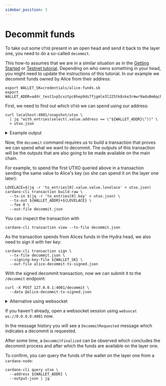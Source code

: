 ```yaml
---
sidebar_position: 3
---
```


# Decommit funds

To take out some `UTXO` present in an open head and send it back to the layer one, you need to do a so-called `decommit`.

This how-to assumes that we are in a similar situation as in the [Getting Started](../getting-started) or [Testnet tutorial](../tutorial). Depending on who owns something in your head, you might need to update the instructions of this tutorial. In our example we decommit funds owned by Alice from their address:

```shell
export WALLET_SK=credentials/alice-funds.sk
export WALLET_ADDR=addr_test1vp5cxztpc6hep9ds7fjgmle3l225tk8ske3rmwr9adu0m6qchmx5z
```

First, we need to find out which `UTXO` we can spend using our address:

```shell
curl localhost:4001/snapshot/utxo \
  | jq "with_entries(select(.value.address == \"${WALLET_ADDR}\"))" \
  > utxo.json
```

<details>
<summary> Example output</summary>

```json
{
  "f6b004be1cf95dbd3d0abc3daceac40ef6401e502972a919e5e52564b9f5740b#0": {
    "address": "addr_test1vp5cxztpc6hep9ds7fjgmle3l225tk8ske3rmwr9adu0m6qchmx5z",
    "datum": null,
    "datumhash": null,
    "inlineDatum": null,
    "referenceScript": null,
    "value": {
      "lovelace": 50000000
    }
  },
  "f6b004be1cf95dbd3d0abc3daceac40ef6401e502972a919e5e52564b9f5740b#1": {
    "address": "addr_test1vp5cxztpc6hep9ds7fjgmle3l225tk8ske3rmwr9adu0m6qchmx5z",
    "datum": null,
    "datumhash": null,
    "inlineDatum": null,
    "referenceScript": null,
    "value": {
      "lovelace": 50000000
    }
  }
}
```

</details>

Now, the `decommit` command requires us to build a transaction that proves we can spend what we want to decommit. The outputs of this transaction will be the outputs that are also going to be made available on the main chain.

For example, to spend the first UTXO queried above in a transaction sending the same value to Alice's key (so she can spend it on the layer one later):

```shell
LOVELACE=$(jq -r 'to_entries[0].value.value.lovelace' < utxo.json)
cardano-cli transaction build-raw \
  --tx-in $(jq -r 'to_entries[0].key' < utxo.json) \
  --tx-out ${WALLET_ADDR}+${LOVELACE} \
  --fee 0 \
  --out-file decommit.json
```

You can inspect the transaction with

```shell
cardano-cli transaction view --tx-file decommit.json
```

As the transaction spends from Alices funds in the Hydra head, we also need to
sign it with her key:

```shell
cardano-cli transaction sign \
  --tx-file decommit.json \
  --signing-key-file ${WALLET_SK} \
  --out-file alice-decommit-tx-signed.json
```

With the signed decommit transaction, now we can submit it to the `/decommit` endpoint:

```shell
curl -X POST 127.0.0.1:4001/decommit \
  --data @alice-decommit-tx-signed.json
```

<details>
<summary>Alternative using websocket</summary>

We can also submit a `Decommit` client input using a websocket:
```shell
cat alice-decommit-tx-signed.json \
  | jq -c '{tag: "Decommit", decommitTx: .}' \
  | websocat "ws://127.0.0.1:4001?history=no"
```

</details>

If you haven't already, open a websocket session using `websocat ws://0.0.0.0:4001` now.

In the message history you will see a `DecommitRequested` message which
indicates a decommit is requested.

After some time, a `DecommitFinalized` can be observed which concludes the decommit process and after which the funds are available on the layer one.

To confirm, you can query the funds of the wallet on the layer one from a `cardano-node`:

```shell
cardano-cli query utxo \
  --address ${WALLET_ADDR} \
  --output-json | jq
```
